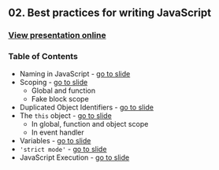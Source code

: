 ## 02. Best practices for writing JavaScript
### [View presentation online](https://cdn.rawgit.com/TelerikAcademy/JavaScript-Applications/master/02.%20Best%20practices%20for%20writing%20JavaScript/slides/index.html)
### Table of Contents
*   Naming in JavaScript - [go to slide](https://cdn.rawgit.com/TelerikAcademy/JavaScript-Applications/master/02.%20Best%20practices%20for%20writing%20JavaScript/slides/index.html#/event-model)
*	Scoping - [go to slide](https://cdn.rawgit.com/TelerikAcademy/JavaScript-Applications/master/02.%20Best%20practices%20for%20writing%20JavaScript/slides/index.html#/3)
	*	Global and function
	*	Fake block scope
*	Duplicated Object Identifiers - [go to slide](https://cdn.rawgit.com/TelerikAcademy/JavaScript-Applications/master/02.%20Best%20practices%20for%20writing%20JavaScript/slides/index.html#/4)
*	The `this` object - [go to slide](https://cdn.rawgit.com/TelerikAcademy/JavaScript-Applications/master/02.%20Best%20practices%20for%20writing%20JavaScript/slides/index.html#/5)
	*	In global, function and object scope
	*	In event handler
*	Variables - [go to slide](https://cdn.rawgit.com/TelerikAcademy/JavaScript-Applications/master/02.%20Best%20practices%20for%20writing%20JavaScript/slides/index.html#/6)
*	`'strict mode'` - [go to slide](https://cdn.rawgit.com/TelerikAcademy/JavaScript-Applications/master/02.%20Best%20practices%20for%20writing%20JavaScript/slides/index.html#/7)
*	JavaScript Execution - [go to slide](https://cdn.rawgit.com/TelerikAcademy/JavaScript-Applications/master/02.%20Best%20practices%20for%20writing%20JavaScript/slides/index.html#/8)
